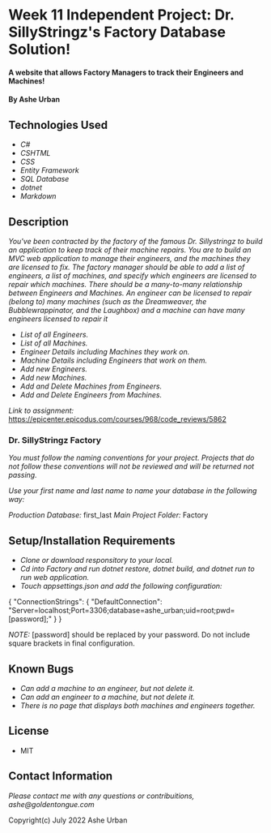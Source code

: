 # Week 11 Independent Project: Dr. SillyStringz's Factory Database Solution!

#### A website that allows Factory Managers to track their Engineers and Machines!

#### By Ashe Urban

## Technologies Used

* _C#_
* _CSHTML_
* _CSS_
* _Entity Framework_
* _SQL Database_
* _dotnet_
* _Markdown_

## Description

_You've been contracted by the factory of the famous Dr. Sillystringz to build an application to keep track of their machine repairs. You are to build an MVC web application to manage their engineers, and the machines they are licensed to fix. The factory manager should be able to add a list of engineers, a list of machines, and specify which engineers are licensed to repair which machines. There should be a many-to-many relationship between Engineers and Machines. An engineer can be licensed to repair (belong to) many machines (such as the Dreamweaver, the Bubblewrappinator, and the Laughbox) and a machine can have many engineers licensed to repair it_

* _List of all Engineers._
* _List of all Machines._
* _Engineer Details including Machines they work on._
* _Machine Details including Engineers that work on them._
* _Add new Engineers._
* _Add new Machines._
* _Add and Delete Machines from Engineers._
* _Add and Delete Engineers from Machines._


_Link to assignment:_ https://epicenter.epicodus.com/courses/968/code_reviews/5862

### Dr. SillyStringz Factory

_You must follow the naming conventions for your project. Projects that do not follow these conventions will not be reviewed and will be returned not passing._

_Use your first name and last name to name your database in the following way:_

_Production Database:_ first_last
_Main Project Folder:_ Factory

## Setup/Installation Requirements

* _Clone or download responsitory to your local._
* _Cd into Factory and run dotnet restore, dotnet build, and dotnet run to run web application._
* _Touch appsettings.json and add the following configuration:_

{
  "ConnectionStrings": {
      "DefaultConnection": "Server=localhost;Port=3306;database=ashe_urban;uid=root;pwd=[password];"
  }
}

_NOTE:_ [password] should be replaced by your password. Do not include square brackets in final configuration.

## Known Bugs

* _Can add a machine to an engineer, but not delete it._
* _Can add an engineer to a machine, but not delete it._
* _There is no page that displays both machines and engineers together._

## License

* MIT

## Contact Information

_Please contact me with any questions or contribuitions, ashe@goldentongue.com_

Copyright(c) July 2022 Ashe Urban